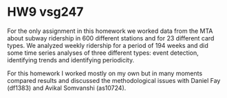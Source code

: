 # HW9 vsg247

For the only assignment in this homework we worked data from the MTA about subway ridership in 600 different stations and for 23 different card types. 
We analyzed weekly ridership for a period of 194 weeks and did some time series analyses of three different types: event detection, identifying trends and identifying periodicity.

For this homework I worked mostly on my own but in many moments compared results and discussed the methodological issues with Daniel Fay (df1383) and Avikal Somvanshi (as10724). 